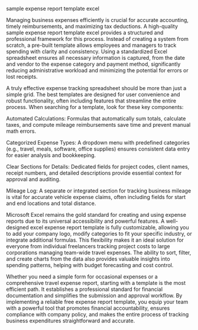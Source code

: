 sample expense report template excel


Managing business expenses efficiently is crucial for accurate accounting, timely reimbursements, and maximizing tax deductions. A high-quality sample expense report template excel provides a structured and professional framework for this process. Instead of creating a system from scratch, a pre-built template allows employees and managers to track spending with clarity and consistency. Using a standardized Excel spreadsheet ensures all necessary information is captured, from the date and vendor to the expense category and payment method, significantly reducing administrative workload and minimizing the potential for errors or lost receipts.



A truly effective expense tracking spreadsheet should be more than just a simple grid. The best templates are designed for user convenience and robust functionality, often including features that streamline the entire process. When searching for a template, look for these key components:



    
Automated Calculations: Formulas that automatically sum totals, calculate taxes, and compute mileage reimbursements save time and prevent manual math errors.

    
Categorized Expense Types: A dropdown menu with predefined categories (e.g., travel, meals, software, office supplies) ensures consistent data entry for easier analysis and bookkeeping.

    
Clear Sections for Details: Dedicated fields for project codes, client names, receipt numbers, and detailed descriptions provide essential context for approval and auditing.

    
Mileage Log: A separate or integrated section for tracking business mileage is vital for accurate vehicle expense claims, often including fields for start and end locations and total distance.





Microsoft Excel remains the gold standard for creating and using expense reports due to its universal accessibility and powerful features. A well-designed excel expense report template is fully customizable, allowing you to add your company logo, modify categories to fit your specific industry, or integrate additional formulas. This flexibility makes it an ideal solution for everyone from individual freelancers tracking project costs to large corporations managing team-wide travel expenses. The ability to sort, filter, and create charts from the data also provides valuable insights into spending patterns, helping with budget forecasting and cost control.



Whether you need a simple form for occasional expenses or a comprehensive travel expense report, starting with a template is the most efficient path. It establishes a professional standard for financial documentation and simplifies the submission and approval workflow. By implementing a reliable free expense report template, you equip your team with a powerful tool that promotes financial accountability, ensures compliance with company policy, and makes the entire process of tracking business expenditures straightforward and accurate.
